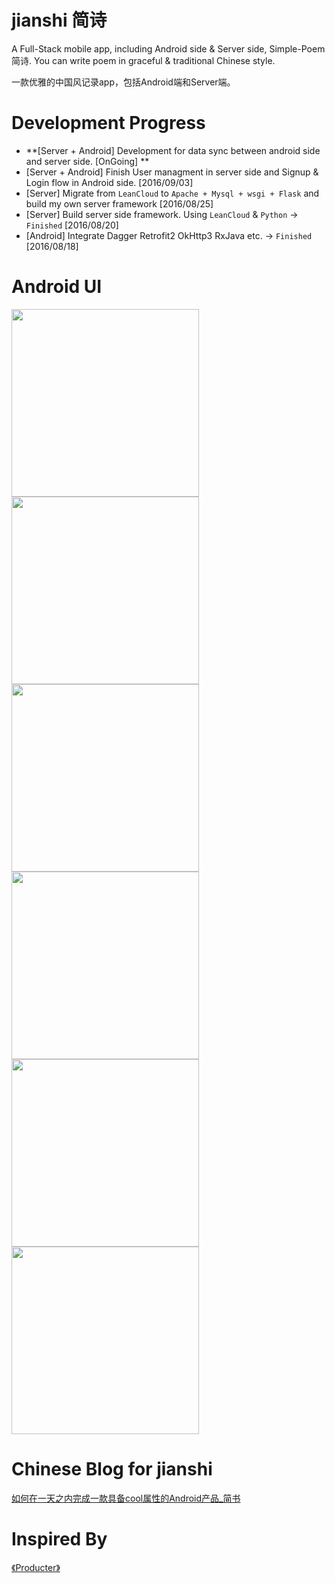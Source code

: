 #  jianshi 简诗

A Full-Stack mobile app, including Android side & Server side, Simple-Poem 简诗. You can write poem in graceful & traditional Chinese style.

一款优雅的中国风记录app，包括Android端和Server端。

# Development Progress
- **[Server + Android] Development for data sync between android side and server side. [OnGoing] **
- [Server + Android] Finish User managment in server side and Signup & Login flow in Android side. [2016/09/03]
- [Server] Migrate from `LeanCloud` to `Apache + Mysql + wsgi + Flask` and build my own server framework [2016/08/25]
- [Server] Build server side framework. Using `LeanCloud` & `Python`  -> `Finished` [2016/08/20]
- [Android] Integrate Dagger Retrofit2 OkHttp3 RxJava etc.   -> `Finished` [2016/08/18]


# Android UI 
<img src="http://upload-images.jianshu.io/upload_images/281665-ed11aa9d8f7377a5.png?imageMogr2/auto-orient/strip%7CimageView2/2/w/1240" width="300">

<img src="http://upload-images.jianshu.io/upload_images/281665-b5c44e9042697e93.png?imageMogr2/auto-orient/strip%7CimageView2/2/w/1240" width="300">

<img src="http://upload-images.jianshu.io/upload_images/281665-f98e1cca5777b4fd.png?imageMogr2/auto-orient/strip%7CimageView2/2/w/1240" width="300">

<img src="http://upload-images.jianshu.io/upload_images/281665-a59a0c3ae2e2af04.png?imageMogr2/auto-orient/strip%7CimageView2/2/w/1240" width="300">

<img src="http://upload-images.jianshu.io/upload_images/281665-c7ccd78dc26f20c5.png?imageMogr2/auto-orient/strip%7CimageView2/2/w/1240" width="300">

<img src="http://upload-images.jianshu.io/upload_images/281665-7e84e4a43d3f7e84.png?imageMogr2/auto-orient/strip%7CimageView2/2/w/1240" width="300">


# Chinese Blog for jianshi

[如何在一天之内完成一款具备cool属性的Android产品_简书](http://www.jianshu.com/p/cf496fc408b2)


# Inspired By
[《Producter》](http://producter.io/)
